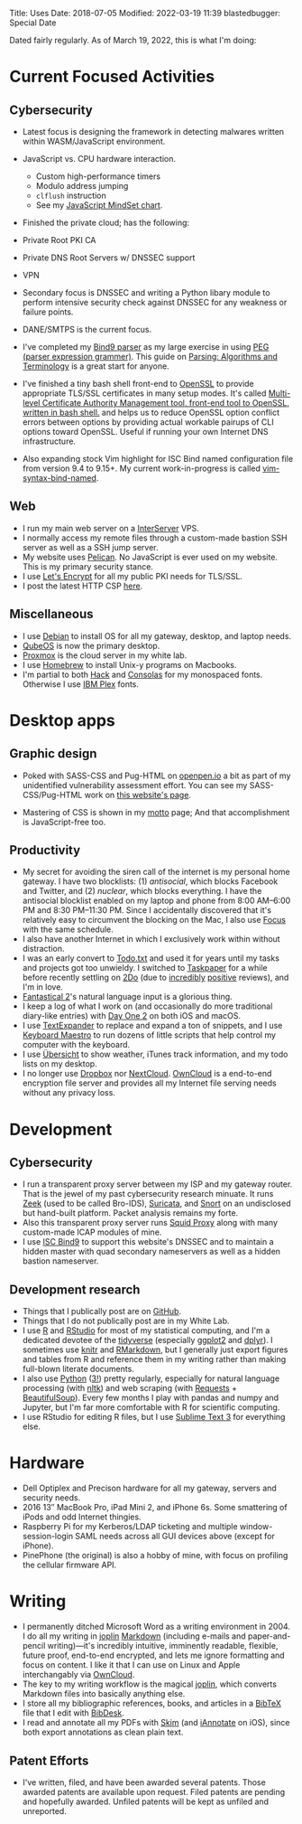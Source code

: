 Title: Uses
Date: 2018-07-05
Modified: 2022-03-19 11:39
blastedbugger: Special Date


Dated fairly regularly. As of March 19, 2022, this is what I'm doing:

# Current Focused Activities

## Cybersecurity

- Latest focus is designing the framework in detecting malwares written within WASM/JavaScript environment.

- JavaScript vs. CPU hardware interaction.
  - Custom high-performance timers
  - Modulo address jumping
  - `clflush` instruction
  - See my [JavaScript MindSet chart](https://egbert.net/blog/articles/javascript-malware-mindset.html).

- Finished the private cloud; has the following:

 - Private Root PKI CA
 - Private DNS Root Servers w/ DNSSEC support
 - VPN 

- Secondary focus is DNSSEC and writing a Python libary module to perform
  intensive security check against DNSSEC for any weakness or failure points.
 - DANE/SMTPS is the current focus.

- I've completed my [Bind9 parser](https://github.com/egberts/bind9_parser) as my large exercise in using [PEG (parser expression grammer)](https://en.wikipedia.org/wiki/Parsing_expression_grammar).  This guide on [Parsing: Algorithms and Terminology](https://tomassetti.me/guide-parsing-algorithms-terminology/) is a great start for anyone.

- I've finished a tiny bash shell front-end to [OpenSSL](https://github.com/openssl/openssl) to provide appropriate TLS/SSL certificates in many setup modes.  It's called [Multi-level Certificate Authority Management tool, front-end tool to
OpenSSL, written in bash shell.](https://github.com/egberts/tls-ca-manage) and
helps us to reduce OpenSSL option conflict errors between options by providing actual workable pairups of CLI options toward OpenSSL.  Useful if running your own Internet DNS infrastructure.

- Also expanding stock Vim highlight for ISC Bind named configuration file from
  version 9.4 to 9.15+.  My current work-in-progress is called
[vim-syntax-bind-named](https://github.com/egberts/vim-syntax-bind-named).

## Web

- I run my main web server on a [InterServer](https://www.interserver.net/) VPS.
- I normally access my remote files through a custom-made bastion SSH server as well as a SSH jump server.
- My website uses [Pelican](http://blog.getpelican.com/). No JavaScript is ever used on my website.  This is my primary security stance.
- I use [Let's Encrypt](https://letsencrypt.org/) for all my public PKI needs for TLS/SSL.
- I post the latest HTTP CSP [here](https://egbert.net/blog/articles/current-http-content-security-policy-csp.html).

## Miscellaneous

- I use [Debian](http://debian.org/) to install OS for all my gateway, desktop, and laptop needs.
- [QubeOS](https://www.qubes-os.org/) is now the primary desktop.
- [Proxmox](https://www.proxmox.com/en/) is the cloud server in my white lab.
- I use [Homebrew](http://brew.sh/) to install Unix-y programs on Macbooks.
- I'm partial to both [Hack](https://sourcefoundry.org/hack/) and [Consolas](https://en.wikipedia.org/wiki/Consolas) for my monospaced fonts.  Otherwise I use [IBM Plex](https://www.ibm.com/plex/) fonts.


# Desktop apps

## Graphic design

- Poked with SASS-CSS and Pug-HTML on [openpen.io](https://openpen.io/) a bit as part of my unidentified vulnerability assessment effort.  You can see my SASS-CSS/Pug-HTML work on [this website's page](https://egbert.net/blog/index.html).

- Mastering of CSS is shown in my [motto](https://egbert.net/blog) page;  And that accomplishment is JavaScript-free too.


## Productivity

- My secret for avoiding the siren call of the internet is my personal home gateway.  I have two blocklists: (1) *antisocial*, which blocks Facebook and Twitter, and (2) *nuclear*, which blocks everything. I have the antisocial blocklist enabled on my laptop and phone from 8:00 AM–6:00 PM and 8:30 PM–11:30 PM. Since I accidentally discovered that it's relatively easy to circumvent the blocking on the Mac, I also use [Focus](https://heyfocus.com/) with the same schedule.
- I also have another Internet in which I exclusively work within without
  distraction.
- I was an early convert to [Todo.txt](http://todotxt.com/) and used it for years until my tasks and projects got too unwieldy. I switched to [Taskpaper](https://www.taskpaper.com/) for a while before recently settling on [2Do](http://www.2doapp.com/) (due to [incredibly](https://www.macstories.net/stories/why-2do-is-my-new-favorite-ios-task-manager/) [positive](https://brooksreview.net/2016/01/2do/) reviews), and I'm in love.
- [Fantastical 2](https://flexibits.com/fantastical)'s natural language input is a glorious thing.
- I keep a log of what I work on (and occasionally do more traditional diary-like entries) with [Day One 2](http://dayoneapp.com/) on both iOS and macOS.
- I use [TextExpander](https://smilesoftware.com/textexpander) to replace and expand a ton of snippets, and I use [Keyboard Maestro](https://www.keyboardmaestro.com/main/) to run dozens of little scripts that help control my computer with the keyboard.
- I use [Übersicht](http://tracesof.net/uebersicht/) to show weather, iTunes track information, and my todo lists on my desktop.
- I no longer use [Dropbox](https://www.dropbox.com) nor [NextCloud](https://nextcloud.net). [OwnCloud](https://owncloud.org) is a end-to-end encryption file server and provides all my Internet file serving needs without any privacy loss.

# Development

## Cybersecurity

- I run a transparent proxy server between my ISP and my gateway router.  That
  is the jewel of my past cybersecurity research minuate.  It runs [Zeek](https://www.zeek.org) (used to be called Bro-IDS), [Suricata](https://suricata-ids.org), and [Snort](https://snort.org) on an undisclosed but hand-built platform.  Packet analysis remains my forte.
- Also this transparent proxy server runs [Squid Proxy](http://www.squid-cache.org) along with many custom-made ICAP modules of mine.
- I use [ISC Bind9](https://isc.org/bind) to support this website's DNSSEC and to maintain a hidden master with quad secondary nameservers as well as a hidden bastion nameserver.

## Development research

- Things that I publically post are on [GitHub](https://github.com/egberts).
- Things that I do not publically post are in my White Lab.
- I use [R](https://www.r-project.org/) and [RStudio](https://www.rstudio.com/) for most of my statistical computing, and I'm a dedicated devotee of the [tidyverse](http://tidyverse.org/) (especially [ggplot2](http://ggplot2.org/) and [dplyr](https://cran.rstudio.com/web/packages/dplyr/vignettes/introduction.html)). I sometimes use [knitr](http://yihui.name/knitr/) and [RMarkdown](http://rmarkdown.rstudio.com/), but I generally just export figures and tables from R and reference them in my writing rather than making full-blown literate documents.
- I also use [Python](https://www.python.org/) ([3!](http://www.onthelambda.com/2014/05/13/damn-the-torpedoes-full-speed-ahead-making-the-switch-to-python-3/)) pretty regularly, especially for natural language processing (with [nltk](http://www.nltk.org/)) and web scraping (with [Requests](http://docs.python-requests.org/en/master/) + [BeautifulSoup](https://www.crummy.com/software/BeautifulSoup/bs4/doc/)). Every few months I play with pandas and numpy and Jupyter, but I'm far more comfortable with R for scientific computing.
- I use RStudio for editing R files, but I use [Sublime Text 3](https://sublimetext.com/3) for everything else.

# Hardware

- Dell Optiplex and Precison hardware for all my gateway, servers and security
  needs.
- 2016 13″ MacBook Pro, iPad Mini 2, and iPhone 6s.  Some smattering of
  iPods and odd Internet thingies.
- Raspberry Pi for my Kerberos/LDAP ticketing and multiple window-session-login SAML needs across all GUI devices above (except for iPhone).
- PinePhone (the original) is also a hobby of mine, with focus on profiling the cellular firmware API.

# Writing

- I permanently ditched Microsoft Word as a writing environment in 2004.  I do all my writing in [joplin](http://joplinapp.org/) [Markdown](https://daringfireball.net/projects/markdown/) (including e-mails and paper-and-pencil writing)—it's incredibly intuitive, imminently readable, flexible, future proof, end-to-end encrypted, and lets me ignore formatting and focus on content.  I like it that I can use on Linux and Apple interchangably via [OwnCloud](https://owncloud.org).
- The key to my writing workflow is the magical [joplin](http://joplinapp.org/), which converts Markdown files into basically anything else.
- I store all my bibliographic references, books, and articles in a [BibTeX](http://www.bibtex.org/) file that I edit with [BibDesk](http://bibdesk.sourceforge.net/).
- I read and annotate all my PDFs with [Skim](http://skim-app.sourceforge.net/) (and [iAnnotate](http://www.iannotate.com/) on iOS), since both export annotations as clean plain text.

## Patent Efforts

- I've written, filed, and have been awarded several patents.  Those awarded
  patents are available upon request.  Filed patents are pending and hopefully awarded. Unfiled patents will be kept as unfiled and unreported.
